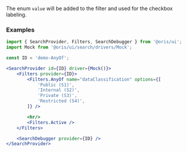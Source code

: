 
The enum `value` will be added to the filter and used for the checkbox labeling.


### Examples

```jsx
import { SearchProvider, Filters, SearchDebugger } from '@oris/ui';
import Mock from '@oris/ui/search/drivers/Mock';

const ID = 'demo-AnyOf';

<SearchProvider id={ID} driver={Mock()}>
    <Filters provider={ID}>
        <Filters.AnyOf name="dataClassification" options={[
            'Public (S1)',
            'Internal (S2)',
            'Private (S3)',
            'Restricted (S4)',
        ]} />

        <hr/>
        <Filters.Active />
    </Filters>

    <SearchDebugger provider={ID} />
</SearchProvider>
```
